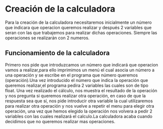 # Creación de la calculadora
Para la creación de la calculadora necesitaremos inicialmente un número que indicara que operacion queremos realizar y después 2 variables que seran con las que trabajemos para realizar dichas operaciones. Siempre las operaciones se realizarán con 2 numeros.

## Funcionamiento de la calculadora
Primero nos pide que introduzcamos un número que indicará que operacion vamos a realizar,para ello imprimimos un menú el cual asocia un número a una operación y se escribe en el programa que número queremos (operación).Una vez introducido el número que indica la operación que queremos realizar,el programa pedira 2 variables las cuales son de tipo float. Una vez realizado el cálculo, nos muestra el resultado de la operación y nos pregunta si queremos realizar otra operación, en caso de que la respuesta sea que sí, nos pide introducir otra variable la cual utilizaremos para realizar otra operación y nos vuelve a repetir el menu para elegir otra operación, una vez que hemos elegido la operación nos volvera a pedir 2 variables con las cuales realizará el calculo.La calculadora acaba cuando decidimos que no queremos realizar mas operaciones.
